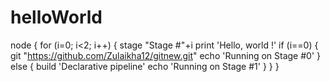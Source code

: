 # helloWorld
node {
      for (i=0; i<2; i++) { 
           stage "Stage #"+i
           print 'Hello, world !'
           if (i==0)
           {
               git "https://github.com/Zulaikha12/gitnew.git"
               echo 'Running on Stage #0'
           }
           else {
               build 'Declarative pipeline'
               echo 'Running on Stage #1'
           }
      }
}
